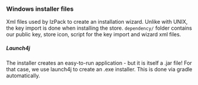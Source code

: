 ### Windows installer files

Xml files used by IzPack to create an installation wizard. Unlike with UNIX, the key import is done when installing the store.
`dependency/` folder contains our public key, store icon, script for the key import and wizard xml files.

##### Launch4j
The installer creates an easy-to-run application - but it is itself a .jar file! For that case, we use launch4j to create an .exe installer. 
This is done via gradle automatically.